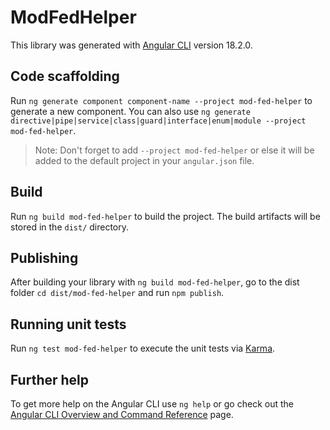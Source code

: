 # ModFedHelper

This library was generated with [Angular CLI](https://github.com/angular/angular-cli) version 18.2.0.

## Code scaffolding

Run `ng generate component component-name --project mod-fed-helper` to generate a new component. You can also use `ng generate directive|pipe|service|class|guard|interface|enum|module --project mod-fed-helper`.
> Note: Don't forget to add `--project mod-fed-helper` or else it will be added to the default project in your `angular.json` file. 

## Build

Run `ng build mod-fed-helper` to build the project. The build artifacts will be stored in the `dist/` directory.

## Publishing

After building your library with `ng build mod-fed-helper`, go to the dist folder `cd dist/mod-fed-helper` and run `npm publish`.

## Running unit tests

Run `ng test mod-fed-helper` to execute the unit tests via [Karma](https://karma-runner.github.io).

## Further help

To get more help on the Angular CLI use `ng help` or go check out the [Angular CLI Overview and Command Reference](https://angular.dev/tools/cli) page.
